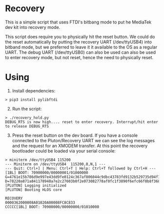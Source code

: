 # Recovery

This is a simple script that uses FTDI's bitbang mode to put he MediaTek dev kit into recovery mode.

This script does require you to physically hit the reset button. We could do the reset automatically by putting the recovery UART (/dev/ttyUSB4) into bitband mode, but we preferred to leave it it available to the OS as a regular UART. The debug UART (/dev/ttyUSB0) can also be used can also be used to enter recovery mode, but not reset, hence the need to physically reset.

# Using

1. Install dependencies:

```
> pip3 install pylibftdi
```

2. Run the script:

```
> ./recovery_hold.py
DEBUG_RTS is now high.... reset to enter recovery. Interrupt/hit enter to release DEBUG_RTS
```

3. Press the reset button on the dev board. If you have a console connected to the Pluton/Recovery UART we can see the log messages and the request for an XMODEM transfer. At this point the recovery bootloader could be loaded via your serial console:

```
> miniterm /dev/ttyUSB4 115200
--- Miniterm on /dev/ttyUSB4  115200,8,N,1 ---
--- Quit: Ctrl+] | Menu: Ctrl+T | Help: Ctrl+T followed by Ctrl+H ---
[1BL] BOOT: 70900000/00000001/01000000
G=4761e15b786d9e997e43dd9fe0124c367af806044c9dbc43783fd9132b529735d94f17509e6749db8c6f61414a2ba47cc6066efde63d91cd556583f170fe178f
D=78220a871a841178948a7e2c27603b0f2e073082778af0fc1f3890f6efc66f0b8f368520c0cfaf5831a7d6873fbb3ed10a00b299ca4a7a5b5410e30bcfb8a0d9,N=2420a197b6bd4565a9e974c848c4f157a857fd4c7d9bcbfb7337d45b07937add
[PLUTON] Logging initialized
[PLUTON] Booting HLOS core

RECOVERY
0000362000008A01020A00008FC8C833
CCCCC[1BL] BOOT: 70900000/00000000/01010000
```

